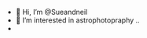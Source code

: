 - 👋 Hi, I’m @Sueandneil
- 👀 I’m interested in astrophotopraphy ..
- 

<!---
Sueandneil/Sueandneil is a ✨ special ✨ repository because its `README.md` (this file) appears on your GitHub profile.
You can click the Preview link to take a look at your changes.
--->
